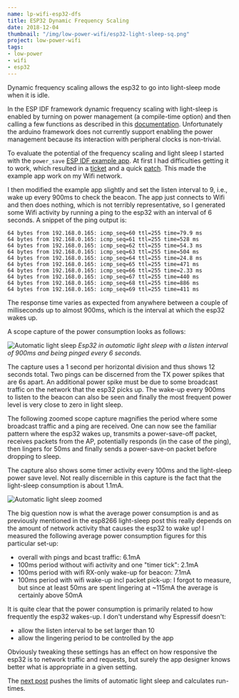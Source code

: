 ```yaml
---
name: lp-wifi-esp32-dfs
title: ESP32 Dynamic Frequency Scaling
date: 2018-12-04
thumbnail: "/img/low-power-wifi/esp32-light-sleep-sq.png"
project: low-power-wifi
tags:
- low-power
- wifi
- esp32
---
```


Dynamic frequency scaling allows the esp32 to go into light-sleep mode when it is idle.<!--more-->

In the ESP IDF framework dynamic frequency scaling with light-sleep is enabled by turning on power
management (a compile-time option) and then calling a few functions as described in this
[documentation](https://docs.espressif.com/projects/esp-idf/en/latest/api-reference/system/power_management.html).
Unfortunately the arduino framework does not currently support enabling the power management because
its interaction with peripheral clocks is non-trivial.

To evaluate the potential of the frequency scaling and light sleep I started with the `power_save`
[ESP IDF example app](https://github.com/espressif/esp-idf/tree/master/examples/wifi/power_save).
At first I had difficulties getting it to work, which resulted in a 
[ticket](https://github.com/espressif/esp-idf/issues/2711) and
a quick [patch](https://github.com/espressif/esp-idf/issues/2711#issuecomment-441863113).
This made the example app work on my Wifi network.

I then modified the example app slightly and set the listen interval to 9, i.e., wake up every 900ms
to check the beacon. The app just connects to Wifi and then does nothing, which is not terribly
representative, so I generated some Wifi activity by running a ping to the esp32 with an interval
of 6 seconds.
A snippet of the ping output is:

```
64 bytes from 192.168.0.165: icmp_seq=60 ttl=255 time=79.9 ms
64 bytes from 192.168.0.165: icmp_seq=61 ttl=255 time=528 ms
64 bytes from 192.168.0.165: icmp_seq=62 ttl=255 time=54.3 ms
64 bytes from 192.168.0.165: icmp_seq=63 ttl=255 time=504 ms
64 bytes from 192.168.0.165: icmp_seq=64 ttl=255 time=24.8 ms
64 bytes from 192.168.0.165: icmp_seq=65 ttl=255 time=471 ms
64 bytes from 192.168.0.165: icmp_seq=66 ttl=255 time=2.33 ms
64 bytes from 192.168.0.165: icmp_seq=67 ttl=255 time=440 ms
64 bytes from 192.168.0.165: icmp_seq=68 ttl=255 time=886 ms
64 bytes from 192.168.0.165: icmp_seq=69 ttl=255 time=411 ms
```

The response time varies as expected from anywhere between a couple of milliseconds up to almost
900ms, which is the interval at which the esp32 wakes up.

A scope capture of the power consumption looks as follows:

![Automatic light sleep](/img/low-power-wifi/esp32-light-sleep-all.png)
_Esp32 in automatic light sleep with a listen interval of 900ms and being pinged every 6 seconds._

The capture uses a 1 second per horizontal division and thus shows 12 seconds total. Two pings can
be discerned from the TX power spikes that are 6s apart. An additional power spike must be due to
some broadcast traffic on the network that the esp32 picks up. The wake-up every 900ms to listen to
the beacon can also be seen and finally the most frequent power level is very close to zero in light
sleep.

The following zoomed scope capture magnifies the period where some broadcast traffic and a ping are
received. One can now see the familiar pattern where the esp32 wakes up, transmits a power-save-off
packet, receives packets from the AP, potentially responds (in the case of the ping), then lingers
for 50ms and finally sends a power-save-on packet before dropping to sleep.

The capture also shows some timer activity every 100ms and the light-sleep power save level. Not
really discernible in this capture is the fact that the light-sleep consumption is about 1.1mA.

![Automatic light sleep zoomed](/img/low-power-wifi/esp32-light-sleep-zoom.png)

The big question now is what the average power consumption is and as previously mentioned in the
esp8266 light-sleep post this really depends on the amount of network activity that causes the esp32
to wake up! I measured the following average power consumption figures for this particular set-up:

- overall with pings and bcast traffic: 6.1mA
- 100ms period without wifi activity and one "timer tick": 2.1mA
- 100ms period with wifi RX-only wake-up for beacon: 7.1mA
- 100ms period with wifi wake-up incl packet pick-up: I forgot to measure, but since at least 50ms
  are spent lingering at ~115mA the average is certainly above 50mA

It is quite clear that the power consumption is primarily related to how frequently the esp32
wakes-up. I don't understand why Espressif doesn't:

- allow the listen interval to be set larger than 10
- allow the lingering period to be controlled by the app

Obviously tweaking these settings has an effect on how responsive the esp32 is to network traffic
and requests, but surely the app designer knows better what is appropriate in a given setting.

The [next post](/2018/lp-wifi-esp32-pushed) pushes the limits of automatic light sleep and calculates
run-times.
